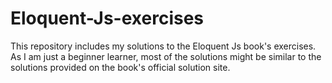 # Eloquent-Js-exercises
This repository includes my solutions to the Eloquent Js book's exercises. As I am just a beginner learner, most of the solutions might be similar 
to the solutions provided on the book's official solution site.
